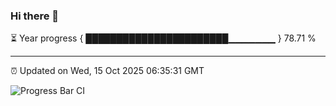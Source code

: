 ### Hi there 👋

⏳ Year progress { ███████████████████████▁▁▁▁▁▁▁ } 78.71 %

---

⏰ Updated on Wed, 15 Oct 2025 06:35:31 GMT

![Progress Bar CI](https://github.com/ZhaoGui/ZhaoGui/workflows/Progress%20Bar%20CI/badge.svg)
